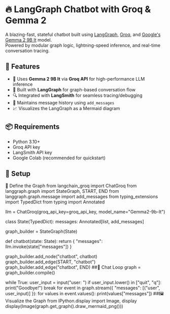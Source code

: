 # 🔥 LangGraph Chatbot with Groq & Gemma 2

A blazing-fast, stateful chatbot built using [LangGraph](https://docs.langchain.com/langgraph/), [Groq](https://groq.com/), and [Google's Gemma 2 9B It](https://ai.google.dev/gemma) model.  
Powered by modular graph logic, lightning-speed inference, and real-time conversation tracing.

## 🚀 Features

- 🧠 Uses **Gemma 2 9B It** via **Groq API** for high-performance LLM inference  
- 🔄 Built with **LangGraph** for graph-based conversation flow  
- 🔍 Integrated with **LangSmith** for seamless tracing/debugging  
- 💬 Maintains message history using `add_messages`  
- 📈 Visualizes the LangGraph as a Mermaid diagram

## 📦 Requirements

- Python 3.10+
- Groq API key
- LangSmith API key
- Google Colab (recommended for quickstart)

## 🔧 Setup
🧠 Define the Graph
from langchain_groq import ChatGroq
from langgraph.graph import StateGraph, START, END
from langgraph.graph.message import add_messages
from typing_extensions import TypedDict
from typing import Annotated

llm = ChatGroq(groq_api_key=groq_api_key, model_name="Gemma2-9b-It")

class State(TypedDict):
  messages: Annotated[list, add_messages]

graph_builder = StateGraph(State)

def chatbot(state: State):
    return { "messages": llm.invoke(state["messages"]) }

graph_builder.add_node("chatbot", chatbot)
graph_builder.add_edge(START, "chatbot")
graph_builder.add_edge("chatbot", END)
##💬 Chat Loop
graph = graph_builder.compile()

while True:
    user_input = input("user: ")
    if user_input.lower() in ["quit", "q"]:
        print("Goodbye!")
        break
    for event in graph.stream({ "messages": [("user", user_input)] }):
        for values in event.values():
            print(values["messages"])
##🖼️ Visualize the Graph
from IPython.display import Image, display
display(Image(graph.get_graph().draw_mermaid_png()))




